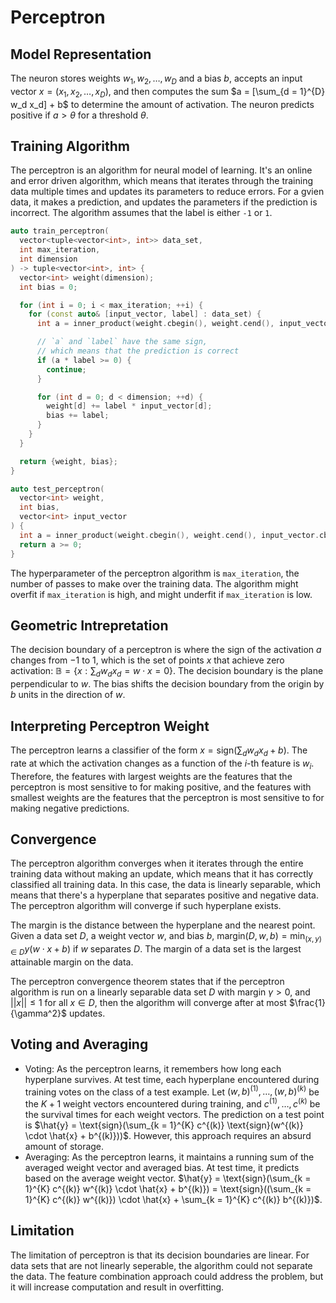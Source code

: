 # Perceptron

## Model Representation

The neuron stores weights $w_1, w_2, \dots, w_D$ and a bias $b$, accepts an input vector $x = (x_1, x_2, \dots, x_D)$, and then computes the sum $a = [\sum_{d = 1}^{D} w_d x_d] + b$ to determine the amount of activation. The neuron predicts positive if $a > \theta$ for a threshold $\theta$.

## Training Algorithm

The perceptron is an algorithm for neural model of learning. It's an online and error driven algorithm, which means that iterates through the training data multiple times and updates its parameters to reduce errors. For a gvien data, it makes a prediction, and updates the parameters if the prediction is incorrect. The algorithm assumes that the label is either `-1` or `1`.

```cpp
auto train_perceptron(
  vector<tuple<vector<int>, int>> data_set,
  int max_iteration,
  int dimension
) -> tuple<vector<int>, int> {
  vector<int> weight(dimension);
  int bias = 0;

  for (int i = 0; i < max_iteration; ++i) {
    for (const auto& [input_vector, label] : data_set) {
      int a = inner_product(weight.cbegin(), weight.cend(), input_vector.cbegin(), 0) + bias;

      // `a` and `label` have the same sign,
      // which means that the prediction is correct
      if (a * label >= 0) {
        continue;
      }

      for (int d = 0; d < dimension; ++d) {
        weight[d] += label * input_vector[d];
        bias += label;
      }
    }
  }

  return {weight, bias};
}

auto test_perceptron(
  vector<int> weight,
  int bias,
  vector<int> input_vector
) {
  int a = inner_product(weight.cbegin(), weight.cend(), input_vector.cbegin(), 0);
  return a >= 0;
}
```

The hyperparameter of the perceptron algorithm is `max_iteration`, the number of passes to make over the training data. The algorithm might overfit if `max_iteration` is high, and might underfit if `max_iteration` is low.

## Geometric Intrepretation

The decision boundary of a perceptron is where the sign of the activation $a$ changes from $-1$ to $1$, which is the set of points $x$ that achieve zero activation: $\mathbb{B} = \{ x : \sum_{d} w_d x_d = w \cdot x = 0 \}$. The decision boundary is the plane perpendicular to $w$. The bias shifts the decision boundary from the origin by $b$ units in the direction of $w$.

## Interpreting Perceptron Weight

The perceptron learns a classifier of the form $x = \text{sign}(\sum_d w_d x_d + b)$. The rate at which the activation changes as a function of the $i$-th feature is $w_i$. Therefore, the features with largest weights are the
features that the perceptron is most sensitive to for making positive, and the features with smallest weights are the features that the perceptron is most sensitive to for making negative predictions.

## Convergence

The perceptron algorithm converges when it iterates through the entire training data without making an update, which means that it has correctly classified all training data. In this case, the data is linearly separable, which means that there's a hyperplane that separates positive and negative data. The perceptron algorithm will converge if such hyperplane exists.

The margin is the distance between the hyperplane and the nearest point. Given a data set $D$, a weight vector $w$, and bias $b$, $\text{margin}(D, w, b) = \min_{(x, y) \in D} y(w \cdot x + b)$ if $w$ separates $D$. The margin of a data set is the largest attainable margin on the data.

The perceptron convergence theorem states that if the perceptron algorithm is run on a linearly separable data set $D$ with margin $\gamma > 0$, and $||x|| \le 1$ for all $x \in D$, then the algorithm will converge after at most $\frac{1}{\gamma^2}$ updates.

## Voting and Averaging

- Voting: As the perceptron learns, it remembers how long each hyperplane survives. At test time, each hyperplane encountered during training votes on the class of a test example. Let $(w, b)^{(1)}, \dots, (w, b)^{(k)}$ be the $K + 1$ weight vectors encountered during training, and $c^{(1)}, \dots, c^{(k)}$ be the survival times for each weight vectors. The prediction on a test point is $\hat{y} = \text{sign}(\sum_{k = 1}^{K} c^{(k)} \text{sign}(w^{(k)} \cdot \hat{x} + b^{(k)}))$. However, this approach requires an absurd amount of storage.
- Averaging: As the perceptron learns, it maintains a running sum of the averaged weight vector and averaged bias. At test time, it predicts based on the average weight vector. $\hat{y} = \text{sign}(\sum_{k = 1}^{K} c^{(k)} w^{(k)} \cdot \hat{x} + b^{(k)}) = \text{sign}((\sum_{k = 1}^{K} c^{(k)} w^{(k)}) \cdot \hat{x} + \sum_{k = 1}^{K} c^{(k)} b^{(k)})$.

## Limitation

The limitation of perceptron is that its decision boundaries are linear. For data sets that are not linearly seperable, the algorithm could not separate the data. The feature combination approach could address the problem, but it will increase computation and result in overfitting.
